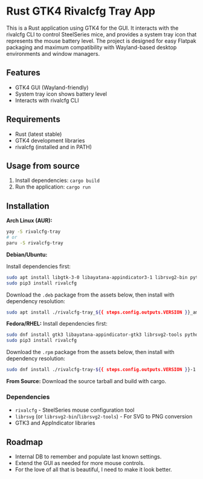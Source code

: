 # Rust GTK4 Rivalcfg Tray App

This is a Rust application using GTK4 for the GUI. It interacts with the rivalcfg CLI to control SteelSeries mice, and provides a system tray icon that represents the mouse battery level. The project is designed for easy Flatpak packaging and maximum compatibility with Wayland-based desktop environments and window managers.

## Features
- GTK4 GUI (Wayland-friendly)
- System tray icon shows battery level
- Interacts with rivalcfg CLI

## Requirements
- Rust (latest stable)
- GTK4 development libraries
- rivalcfg (installed and in PATH)

## Usage from source
1. Install dependencies: `cargo build`
2. Run the application: `cargo run`

## Installation

**Arch Linux (AUR):**
```bash
yay -S rivalcfg-tray
# or
paru -S rivalcfg-tray
```

**Debian/Ubuntu:**

Install dependencies first:
```bash
sudo apt install libgtk-3-0 libayatana-appindicator3-1 librsvg2-bin python3-pip
sudo pip3 install rivalcfg
```
Download the `.deb` package from the assets below, then install with dependency resolution:
```bash
sudo apt install ./rivalcfg-tray_${{ steps.config.outputs.VERSION }}_amd64.deb
```

**Fedora/RHEL:**
Install dependencies first:
```bash
sudo dnf install gtk3 libayatana-appindicator-gtk3 librsvg2-tools python3-pip
sudo pip3 install rivalcfg
```

Download the `.rpm` package from the assets below, then install with dependency resolution:
```bash
sudo dnf install ./rivalcfg-tray-${{ steps.config.outputs.VERSION }}-1.*.rpm
```

**From Source:**
Download the source tarball and build with cargo.

### Dependencies
- `rivalcfg` - SteelSeries mouse configuration tool
- `librsvg` (or `librsvg2-bin`/`librsvg2-tools`) - For SVG to PNG conversion
- GTK3 and AppIndicator libraries


## Roadmap
- Internal DB to remember and populate last known settings.
- Extend the GUI as needed for more mouse controls.
- For the love of all that is beautiful, I need to make it look better.
